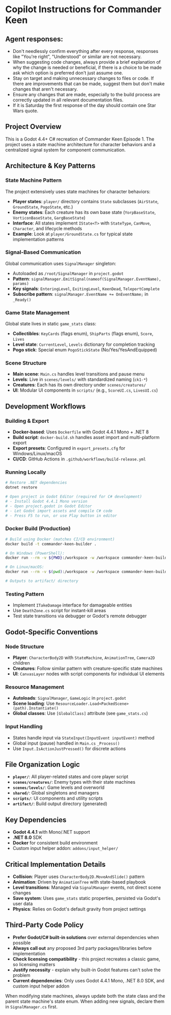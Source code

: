 # Copilot Instructions for Commander Keen

## Agent responses:
- Don't needlessly confirm everything after every response, responses like "You're right", "Understood" or similar are not necessary.
- When suggesting code changes, always provide a brief explanation of why the change is needed or beneficial, if there is a choice to be made ask which option is preferred don't just assume one.
- Stay on target and making unnecessary changes to files or code. If there are improvements that can be made, suggest them but don't make changes that aren't necessary.
- Ensure any changes that are made, especially to the build process are correctly updated in all relevant documentation files.
- If it is Saturday the first response of the day should contain one Star Wars quote.

## Project Overview
This is a Godot 4.4+ C# recreation of Commander Keen Episode 1. The project uses a state machine architecture for character behaviors and a centralized signal system for component communication.

## Architecture & Key Patterns

### State Machine Pattern
The project extensively uses state machines for character behaviors:
- **Player states**: `player/` directory contains `State` subclasses (`AirState`, `GroundState`, `PogoState`, etc.)
- **Enemy states**: Each creature has its own base state (`YorpBaseState`, `VorticonBaseState`, `GargBaseState`)
- **Interface**: All states implement `IState<T>` with `StateType`, `CanMove`, `Character`, and lifecycle methods
- **Example**: Look at `player/GroundState.cs` for typical state implementation patterns

### Signal-Based Communication
Global communication uses `SignalManager` singleton:
- Autoloaded as `/root/SignalManager` in `project.godot`
- **Pattern**: `signalManager.EmitSignal(nameof(SignalManager.EventName), params)`
- **Key signals**: `EnteringLevel`, `ExitingLevel`, `KeenDead`, `TeleportComplete`
- **Subscribe pattern**: `signalManager.EventName += OnEventName;` in `_Ready()`

### Game State Management
Global state lives in static `game_stats` class:
- **Collectibles**: `KeyCards` (flags enum), `ShipParts` (flags enum), `Score`, `Lives`
- **Level state**: `CurrentLevel`, `Levels` dictionary for completion tracking
- **Pogo stick**: Special enum `PogoStickState` (No/Yes/YesAndEquipped)

### Scene Structure
- **Main scene**: `Main.cs` handles level transitions and pause menu
- **Levels**: Live in `scenes/levels/` with standardized naming (`ck1-*`)
- **Creatures**: Each has its own directory under `scenes/creatures/`
- **UI**: Modular UI components in `scripts/` (e.g., `ScoreUI.cs`, `LivesUI.cs`)

## Development Workflows

### Building & Export
- **Docker-based**: Uses `Dockerfile` with Godot 4.4.1 Mono + .NET 8
- **Build script**: `docker-build.sh` handles asset import and multi-platform export
- **Export presets**: Configured in `export_presets.cfg` for Windows/Linux/macOS
- **CI/CD**: GitHub Actions in `.github/workflows/build-release.yml`

### Running Locally
```bash
# Restore .NET dependencies
dotnet restore

# Open project in Godot Editor (required for C# development)
# - Install Godot 4.4.1 Mono version
# - Open project.godot in Godot Editor
# - Let Godot import assets and compile C# code
# - Press F5 to run, or use Play button in editor
```

### Docker Build (Production)
```bash
# Build using Docker (matches CI/CD environment)
docker build -t commander-keen-builder .

# On Windows (PowerShell):
docker run --rm -v ${PWD}:/workspace -w /workspace commander-keen-builder

# On Linux/macOS:
docker run --rm -v $(pwd):/workspace -w /workspace commander-keen-builder

# Outputs to artifact/ directory
```

### Testing Pattern
- Implement `ITakeDamage` interface for damageable entities
- Use `DeathZone.cs` script for instant-kill areas
- Test state transitions via debugger or Godot's remote debugger

## Godot-Specific Conventions

### Node Structure
- **Player**: `CharacterBody2D` with `StateMachine`, `AnimationTree`, `Camera2D` children
- **Creatures**: Follow similar pattern with creature-specific state machines
- **UI**: `CanvasLayer` nodes with script components for individual UI elements

### Resource Management
- **Autoloads**: `SignalManager`, `GameLogic` in `project.godot`
- **Scene loading**: Use `ResourceLoader.Load<PackedScene>(path).Instantiate()`
- **Global classes**: Use `[GlobalClass]` attribute (see `game_stats.cs`)

### Input Handling
- States handle input via `StateInput(InputEvent inputEvent)` method
- Global input (pause) handled in `Main.cs` `_Process()`
- Use `Input.IsActionJustPressed()` for discrete actions

## File Organization Logic
- **`player/`**: All player-related states and core player script
- **`scenes/creatures/`**: Enemy types with their state machines
- **`scenes/levels/`**: Game levels and overworld
- **`shared/`**: Global singletons and managers
- **`scripts/`**: UI components and utility scripts
- **`artifact/`**: Build output directory (generated)

## Key Dependencies
- **Godot 4.4.1** with Mono/.NET support
- **.NET 8.0** SDK
- **Docker** for consistent build environment
- Custom input helper addon: `addons/input_helper/`

## Critical Implementation Details
- **Collision**: Player uses `CharacterBody2D.MoveAndSlide()` pattern
- **Animation**: Driven by `AnimationTree` with state-based playbook
- **Level transitions**: Managed via `SignalManager` events, not direct scene changes
- **Save system**: Uses `game_stats` static properties, persisted via Godot's user data
- **Physics**: Relies on Godot's default gravity from project settings

## Third-Party Code Policy
- **Prefer Godot/C# built-in solutions** over external dependencies when possible
- **Always call out** any proposed 3rd party packages/libraries before implementation
- **Check licensing compatibility** - this project recreates a classic game, so licensing matters
- **Justify necessity** - explain why built-in Godot features can't solve the problem
- **Current dependencies**: Only uses Godot 4.4.1 Mono, .NET 8.0 SDK, and custom input helper addon

When modifying state machines, always update both the state class and the parent state machine's state enum. When adding new signals, declare them in `SignalManager.cs` first.
